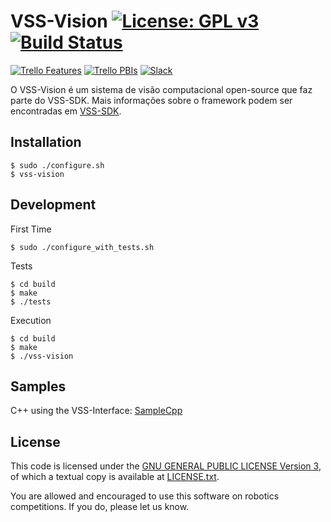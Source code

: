 # VSS-Vision [![License: GPL v3](https://img.shields.io/badge/License-GPL%20v3-blue.svg)][gpl3] [![Build Status](https://travis-ci.org/SIRLab/VSS-Vision.svg?branch=master)][travis]


[![Trello Features](https://img.shields.io/badge/Trello-Features-blue.svg)][vss-sdk-features]
[![Trello PBIs](https://img.shields.io/badge/Trello-PBIs-blue.svg)][vss-sdk-pbis]
[![Slack](https://img.shields.io/badge/Slack-Channel-551a8b.svg)][slack]

O VSS-Vision é um sistema de visão computacional open-source que faz parte do VSS-SDK.
Mais informações sobre o framework podem ser encontradas em [VSS-SDK][vss-sdk].


## Installation
```
$ sudo ./configure.sh
$ vss-vision
```

## Development
First Time
```
$ sudo ./configure_with_tests.sh
```

Tests
```
$ cd build
$ make
$ ./tests
```

Execution
```
$ cd build
$ make
$ ./vss-vision
```

## Samples
C++ using the VSS-Interface: [SampleCpp][samplecpp]

## License

This code is licensed under the [GNU GENERAL PUBLIC LICENSE Version 3][gpl3], of which a textual copy is available at [LICENSE.txt](LICENSE.txt).

You are allowed and encouraged to use this software on robotics competitions.  If you do, please let us know.


[vss-sdk]: http://sirlab.github.io/VSS-SDK
[gpl3]: http://www.gnu.org/licenses/gpl-3.0/
[travis]: https://travis-ci.org/SIRLab/VSS-Vision
[install]: https://github.com/SIRLab/VSS-Vision/blob/master/INSTALL.md
[vss-sdk-features]: https://trello.com/b/b4dVV6ug/vss-sdk-features
[vss-sdk-pbis]: https://trello.com/b/m0u389nR/vss-sdk-pbis
[slack]: https://vss-sdk.slack.com
[samplecpp]: https://github.com/SIRLab/VSS-SampleCpp






